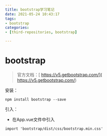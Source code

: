 ```yaml
---
title: bootstrap学习笔记
date: 2021-05-24 10:43:17
tags:
- bootstrap
categories:
- [third-repositories, bootstrap]

---
```




#  bootstrap

> 官方文档：[ https://v5.getbootstrap.com/]( https://v5.getbootstrap.com/)

安装：

```
npm install bootstrap --save
```

引入：

* 在App.vue文件中引入

```vue
import 'bootstrap/dist/css/bootstrap.min.css'
```

